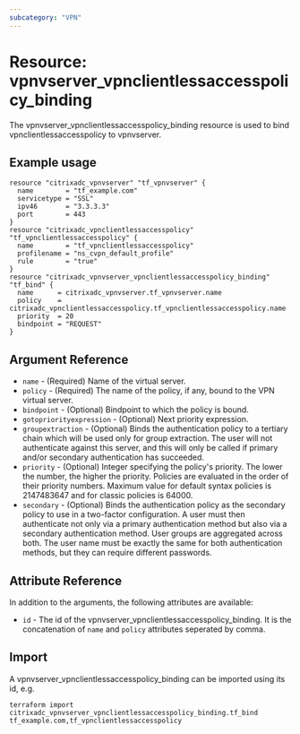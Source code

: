 ```yaml
---
subcategory: "VPN"
---
```


# Resource: vpnvserver_vpnclientlessaccesspolicy_binding

The vpnvserver_vpnclientlessaccesspolicy_binding resource is used to bind vpnclientlessaccesspolicy to vpnvserver.


## Example usage

```hcl
resource "citrixadc_vpnvserver" "tf_vpnvserver" {
  name        = "tf_example.com"
  servicetype = "SSL"
  ipv46       = "3.3.3.3"
  port        = 443
}
resource "citrixadc_vpnclientlessaccesspolicy" "tf_vpnclientlessaccesspolicy" {
  name        = "tf_vpnclientlessaccesspolicy"
  profilename = "ns_cvpn_default_profile"
  rule        = "true"
}
resource "citrixadc_vpnvserver_vpnclientlessaccesspolicy_binding" "tf_bind" {
  name      = citrixadc_vpnvserver.tf_vpnvserver.name
  policy    = citrixadc_vpnclientlessaccesspolicy.tf_vpnclientlessaccesspolicy.name
  priority  = 20
  bindpoint = "REQUEST"
}
```


## Argument Reference

* `name` - (Required) Name of the virtual server.
* `policy` - (Required) The name of the policy, if any, bound to the VPN virtual server.
* `bindpoint` - (Optional) Bindpoint to which the policy is bound.
* `gotopriorityexpression` - (Optional) Next priority expression.
* `groupextraction` - (Optional) Binds the authentication policy to a tertiary chain which will be used only for group extraction.  The user will not authenticate against this server, and this will only be called if primary and/or secondary authentication has succeeded.
* `priority` - (Optional) Integer specifying the policy's priority. The lower the number, the higher the priority. Policies are evaluated in the order of their priority numbers. Maximum value for default syntax policies is 2147483647 and for classic policies is 64000.
* `secondary` - (Optional) Binds the authentication policy as the secondary policy to use in a two-factor configuration. A user must then authenticate not only via a primary authentication method but also via a secondary authentication method. User groups are aggregated across both. The user name must be exactly the same for both authentication methods, but they can require different passwords.


## Attribute Reference

In addition to the arguments, the following attributes are available:

* `id` - The id of the vpnvserver_vpnclientlessaccesspolicy_binding. It is the concatenation of `name` and `policy` attributes seperated by comma.


## Import

A vpnvserver_vpnclientlessaccesspolicy_binding can be imported using its id, e.g.

```shell
terraform import citrixadc_vpnvserver_vpnclientlessaccesspolicy_binding.tf_bind tf_example.com,tf_vpnclientlessaccesspolicy
```
